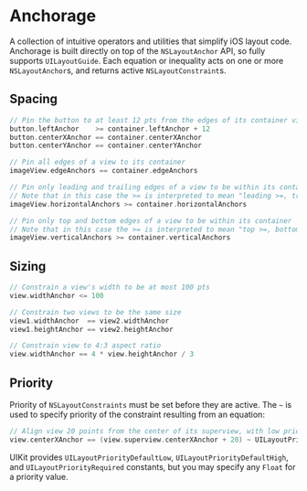 # Anchorage
A collection of intuitive operators and utilities that simplify iOS layout code. Anchorage is built directly on top of the `NSLayoutAnchor` API, so fully supports `UILayoutGuide`. 
Each equation or inequality acts on one or more `NSLayoutAnchor`s, and returns active `NSLayoutConstraint`s.

## Spacing

```swift
// Pin the button to at least 12 pts from the edges of its container view, and center it
button.leftAnchor    >= container.leftAnchor + 12
button.centerXAnchor == container.centerXAnchor
button.centerYAnchor == container.centerYAnchor
```

```swift
// Pin all edges of a view to its container
imageView.edgeAnchors == container.edgeAnchors
```

```swift
// Pin only leading and trailing edges of a view to be within its container
// Note that in this case the >= is interpreted to mean "leading >=, trailing <="
imageView.horizontalAnchors >= container.horizontalAnchors
```

```swift
// Pin only top and bottom edges of a view to be within its container
// Note that in this case the >= is interpreted to mean "top >=, bottom <="
imageView.verticalAnchors >= container.verticalAnchors
```

## Sizing

```swift
// Constrain a view's width to be at most 100 pts
view.widthAnchor <= 100

// Constrain two views to be the same size
view1.widthAnchor  == view2.widthAnchor
view1.heightAnchor == view2.heightAnchor

// Constrain view to 4:3 aspect ratio
view.widthAnchor == 4 * view.heightAnchor / 3
```

## Priority

Priority of `NSLayoutConstraints` must be set before they are active. 
The `~` is used to specify priority of the constraint resulting from an equation:

```swift
// Align view 20 points from the center of its superview, with low priority
view.centerXAnchor == (view.superview.centerXAnchor + 20) ~ UILayoutPriorityDefaultLow
```

UIKit provides `UILayoutPriorityDefaultLow`, `UILayoutPriorityDefaultHigh`, and `UILayoutPriorityRequired` constants,
but you may specify any `Float` for a priority value.

